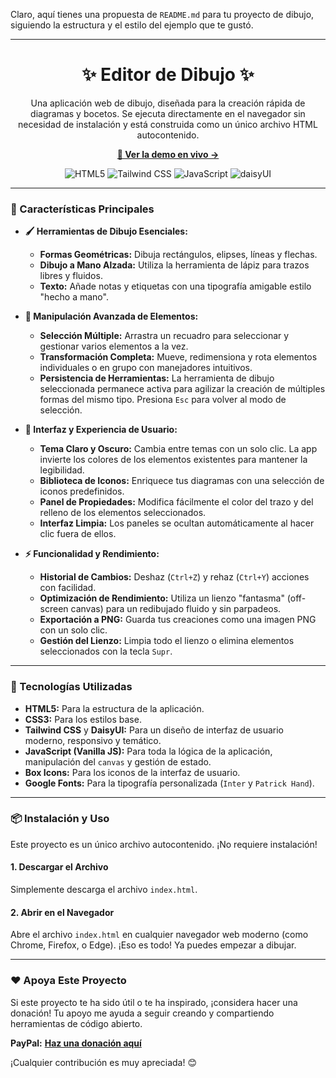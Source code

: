 Claro, aquí tienes una propuesta de `README.md` para tu proyecto de dibujo, siguiendo la estructura y el estilo del ejemplo que te gustó.

-----

<h1 align="center">✨ Editor de Dibujo ✨</h1>

<p align="center">
Una aplicación web de dibujo, diseñada para la creación rápida de diagramas y bocetos. Se ejecuta directamente en el navegador sin necesidad de instalación y está construida como un único archivo HTML autocontenido.
</p>

<p align="center">
<a href="#" target="_blank">
<strong>🚀 Ver la demo en vivo &rarr;</strong>
</a>
</p>

<p align="center">
<img src="https://img.shields.io/badge/HTML5-E34F26?style=for-the-badge&logo=html5&logoColor=white" alt="HTML5">
<img src="https://img.shields.io/badge/Tailwind_CSS-38B2AC?style=for-the-badge&logo=tailwind-css&logoColor=white" alt="Tailwind CSS">
<img src="https://img.shields.io/badge/JavaScript-F7DF1E?style=for-the-badge&logo=javascript&logoColor=black" alt="JavaScript">
<img src="https://img.shields.io/badge/daisyUI-151A23?style=for-the-badge&logo=daisyui&logoColor=white" alt="daisyUI">
</p>

-----

### 🎯 Características Principales

  - **🖌️ Herramientas de Dibujo Esenciales:**

      - **Formas Geométricas:** Dibuja rectángulos, elipses, líneas y flechas.
      - **Dibujo a Mano Alzada:** Utiliza la herramienta de lápiz para trazos libres y fluidos.
      - **Texto:** Añade notas y etiquetas con una tipografía amigable estilo "hecho a mano".

  - **🔧 Manipulación Avanzada de Elementos:**

      - **Selección Múltiple:** Arrastra un recuadro para seleccionar y gestionar varios elementos a la vez.
      - **Transformación Completa:** Mueve, redimensiona y rota elementos individuales o en grupo con manejadores intuitivos.
      - **Persistencia de Herramientas:** La herramienta de dibujo seleccionada permanece activa para agilizar la creación de múltiples formas del mismo tipo. Presiona `Esc` para volver al modo de selección.

  - **🎨 Interfaz y Experiencia de Usuario:**

      - **Tema Claro y Oscuro:** Cambia entre temas con un solo clic. La app invierte los colores de los elementos existentes para mantener la legibilidad.
      - **Biblioteca de Iconos:** Enriquece tus diagramas con una selección de iconos predefinidos.
      - **Panel de Propiedades:** Modifica fácilmente el color del trazo y del relleno de los elementos seleccionados.
      - **Interfaz Limpia:** Los paneles se ocultan automáticamente al hacer clic fuera de ellos.

  - **⚡ Funcionalidad y Rendimiento:**

      - **Historial de Cambios:** Deshaz (`Ctrl+Z`) y rehaz (`Ctrl+Y`) acciones con facilidad.
      - **Optimización de Rendimiento:** Utiliza un lienzo "fantasma" (off-screen canvas) para un redibujado fluido y sin parpadeos.
      - **Exportación a PNG:** Guarda tus creaciones como una imagen PNG con un solo clic.
      - **Gestión del Lienzo:** Limpia todo el lienzo o elimina elementos seleccionados con la tecla `Supr`.

-----

### 🚀 Tecnologías Utilizadas

  - **HTML5:** Para la estructura de la aplicación.
  - **CSS3:** Para los estilos base.
  - **Tailwind CSS** y **DaisyUI:** Para un diseño de interfaz de usuario moderno, responsivo y temático.
  - **JavaScript (Vanilla JS):** Para toda la lógica de la aplicación, manipulación del `canvas` y gestión de estado.
  - **Box Icons:** Para los iconos de la interfaz de usuario.
  - **Google Fonts:** Para la tipografía personalizada (`Inter` y `Patrick Hand`).

-----

### 📦 Instalación y Uso

Este proyecto es un único archivo autocontenido. ¡No requiere instalación\!

#### 1\. Descargar el Archivo

Simplemente descarga el archivo `index.html`.

#### 2\. Abrir en el Navegador

Abre el archivo `index.html` en cualquier navegador web moderno (como Chrome, Firefox, o Edge). ¡Eso es todo\! Ya puedes empezar a dibujar.

-----

### ❤️ Apoya Este Proyecto

Si este proyecto te ha sido útil o te ha inspirado, ¡considera hacer una donación\! Tu apoyo me ayuda a seguir creando y compartiendo herramientas de código abierto.

**PayPal:** [**Haz una donación aquí**](https://www.paypal.com/ncp/payment/RFGNA6MYU5ZJS)

¡Cualquier contribución es muy apreciada\! 😊
